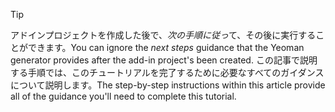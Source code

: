 > [!TIP]
> <span data-ttu-id="c7663-101">アドインプロジェクトを作成した後で、*次の手順に従っ*て、その後に実行することができます。</span><span class="sxs-lookup"><span data-stu-id="c7663-101">You can ignore the *next steps* guidance that the Yeoman generator provides after the add-in project's been created.</span></span> <span data-ttu-id="c7663-102">この記事で説明する手順では、このチュートリアルを完了するために必要なすべてのガイダンスについて説明します。</span><span class="sxs-lookup"><span data-stu-id="c7663-102">The step-by-step instructions within this article provide all of the guidance you'll need to complete this tutorial.</span></span>
